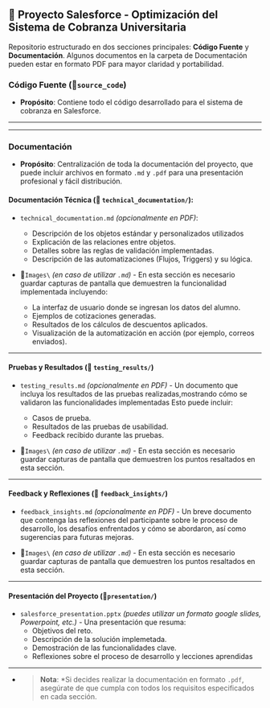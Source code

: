 ## 📁 Proyecto Salesforce - Optimización del Sistema de Cobranza Universitaria

Repositorio estructurado en dos secciones principales: **Código Fuente** y **Documentación**. Algunos documentos en la carpeta de Documentación pueden estar en formato PDF para mayor claridad y portabilidad.

### Código Fuente (📁`source_code`)
- **Propósito**: Contiene todo el código desarrollado para el sistema de cobranza en Salesforce.

---
---

### Documentación
- **Propósito**: Centralización de toda la documentación del proyecto, que puede incluir archivos en formato `.md` y `.pdf` para una presentación profesional y fácil distribución. 

#### Documentación Técnica (📁 `technical_documentation/`):
  - `technical_documentation.md` *(opcionalmente en PDF)*: 
    -   Descripción de los objetos estándar y personalizados utilizados
    - Explicación de las relaciones entre objetos.
    - Detalles sobre las reglas de validación implementadas.
    -  Descripción de las automatizaciones (Flujos, Triggers) y su lógica.

  - 📁`Images\` *(en caso de utilizar `.md`)* - En esta sección es necesario guardar capturas de pantalla que demuestren la funcionalidad implementada incluyendo: 
    - La interfaz de usuario donde se ingresan los datos del alumno.
    - Ejemplos de cotizaciones generadas.
    - Resultados de los cálculos de descuentos aplicados.
    - Visualización de la automatización en acción (por ejemplo, correos enviados).


---
#### Pruebas y Resultados (📁 `testing_results/`)
  - `testing_results.md` *(opcionalmente en PDF)* - Un documento que incluya los resultados de las pruebas realizadas,mostrando cómo se validaron las funcionalidades implementadas Esto
puede incluir:
      - Casos de prueba.
      - Resultados de las pruebas de usabilidad.
      - Feedback recibido durante las pruebas.

  - 📁`Images\` *(en caso de utilizar `.md`)* - En esta sección es necesario guardar capturas de pantalla que demuestren los puntos resaltados en esta sección.
---
#### Feedback y Reflexiones (📁 `feedback_insights/`)
  - `feedback_insights.md` *(opcionalmente en PDF)* - Un breve documento que contenga las reflexiones del participante sobre le proceso de desarrollo, los desafíos enfrentados y cómo se abordaron, así como sugerencias para futuras mejoras. 

  - 📁`Images\` *(en caso de utilizar `.md`)* - En esta sección es necesario guardar capturas de pantalla que demuestren los puntos resaltados en esta sección.
---

#### Presentación del Proyecto (📁`presentation/`)
  - `salesforce_presentation.pptx` *(puedes utilizar un formato google slides, Powerpoint, etc.)* - Una presentación que resuma:
      - Objetivos del reto.
      - Descripción de la solución implemetada.
      - Demostración de las funcionalidades clave.
      - Reflexiones sobre el proceso de desarrollo y lecciones aprendidas

---

- > **Nota**: *Si decides realizar la documentación en formato `.pdf`, asegúrate de que cumpla con todos los requisitos especificados en cada sección.

